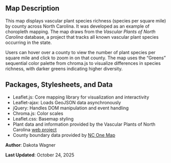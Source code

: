 ## Map Description
This map displays vascular plant species richness (species per square mile) by county across North Carolina. It was developed as an example of choropleth mapping. The map draws from the _Vascular Plants of North Carolina_ database, a project that tracks all known vascular plant species occurring in the state.

Users can hover over a county to view the number of plant species per square mile and click to zoom in on that county. The map uses the “Greens” sequential color palette from chroma.js to visualize differences in species richness, with darker greens indicating higher diversity.

## Packages, Stylesheets, and Data
*  Leaflet.js: Core mapping library for visualization and interactivity
* Leaflet-ajax: Loads GeoJSON data asynchronously
* jQuery: Handles DOM manipulation and event handling
* Chroma.js: Color scales
* Leaflet.css: Basemap styling
* Plant data and information provided by the Vascular Plants of North Carolina [web project](https://auth1.dpr.ncparks.gov/flora/index.php)
* County boundary data provided by [NC One Map](https://www.nconemap.gov/datasets/NCEM-GIS::north-carolina-state-and-county-boundary-polygons/explore)

__Author__: Dakota Wagner

__Last Updated__: October 24, 2025
